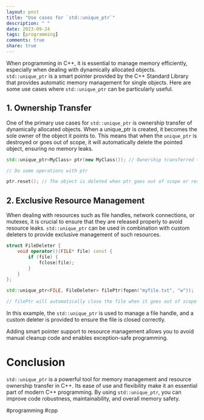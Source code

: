 ```yaml
---
layout: post
title: "Use cases for `std::unique_ptr`"
description: " "
date: 2023-09-24
tags: [programming]
comments: true
share: true
---
```


When programming in C++, it is essential to manage memory efficiently, especially when dealing with dynamically allocated objects. `std::unique_ptr` is a smart pointer provided by the C++ Standard Library that provides automatic memory management for single objects. Here are some use cases where `std::unique_ptr` can be particularly useful.

## 1. Ownership Transfer

One of the primary use cases for `std::unique_ptr` is ownership transfer of dynamically allocated objects. When a unique_ptr is created, it becomes the sole owner of the object it points to. This means that when the `unique_ptr` is destroyed or goes out of scope, it will automatically delete the pointed object, ensuring no memory leaks.

```cpp
std::unique_ptr<MyClass> ptr(new MyClass()); // Ownership transferred to ptr

// Do some operations with ptr

ptr.reset(); // The object is deleted when ptr goes out of scope or reset is called
```

## 2. Exclusive Resource Management

When dealing with resources such as file handles, network connections, or mutexes, it is crucial to ensure that they are released properly to avoid resource leaks. `std::unique_ptr` can be used in combination with custom deleters to provide exclusive management of such resources.

```cpp
struct FileDeleter {
    void operator()(FILE* file) const {
        if (file) {
            fclose(file);
        }
    }
};

std::unique_ptr<FILE, FileDeleter> filePtr(fopen("myfile.txt", "w"));

// filePtr will automatically close the file when it goes out of scope
```

In this example, the `std::unique_ptr` is used to manage a file handle, and a custom deleter is provided to ensure the file is closed correctly.

Adding smart pointer support to resource management allows you to avoid manual cleanup code and enables exception-safe programming.

# Conclusion

`std::unique_ptr` is a powerful tool for memory management and resource ownership transfer in C++. Its ease of use and flexibility make it an essential part of modern C++ programming. By using `std::unique_ptr`, you can improve code robustness, maintainability, and overall memory safety.

#programming #cpp